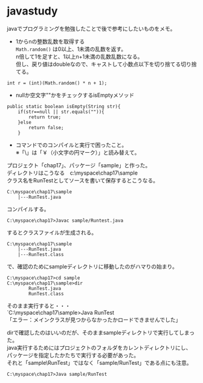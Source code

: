 # javastudy
javaでプログラミングを勉強したことで後で参考にしたいものをメモ。  

* 1からnの整数乱数を取得する  
`Math.random()`
は0以上、1未満の乱数を返す。  
n倍して1を足すと、1以上n+1未満の乱数乱数になる。  
但し、戻り値はdoubleなので、キャストして小数点以下を切り捨てる切り捨てる。

```java:random
int r = (int)(Math.random() * n + 1);
```
  
* nullか空文字""かをチェックするisEmptyメソッド
```
public static boolean isEmpty(String str){
	if(str==null || str.equals("")){
		return true;
	}else
		return false;
	}
```

* コマンドでのコンパイルと実行で困ったこと。  
※「\」は「￥（小文字の円マーク）」と読み替えて。  

プロジェクト「chap17」、パッケージ「sample」と作った。  
ディレクトリはこうなる　c:\myspace\chap17\sample  
クラス名をRunTestとしてソースを書いて保存するとこうなる。

``` 
C:\myspace\chap17\sample
	|---RunTest.java
```

コンパイルする。
```
C:\myspace\chap17>Javac sample/Runtest.java
```

するとクラスファイルが生成される。  
``` 
C:\myspace\chap17\sample
	|---RunTest.java
	|---RunTest.class
```

で、確認のためにsampleディレクトリに移動したのがハマりの始まり。  
```
C:\myspace\chap17>cd sample
C:\myspace\chap17\sample>dir
		RunTest.java
		RunTest.class
```

そのまま実行すると・・・  
`C:\myspace\chap17\sample>Java RunTest  
「エラー：メインクラスが見つからなかったかロードできませんでした」  

dirで確認したのはいいのだが、そのままsampleディレクトリで実行してしまった。  
java実行するためにはプロジェクトのフォルダをカレントディレクトリにし、  
パッケージを指定したかたちで実行する必要があった。  
それと「sample\RunTest」ではなく「sample/RunTest」である点にも注意。

```
C:\myspace\chap17>Java sample/RunTest
```
